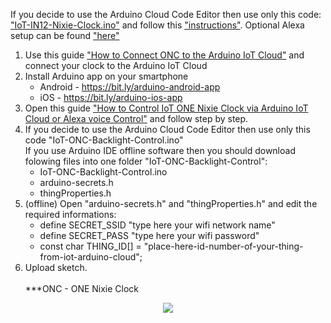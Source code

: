 If you decide to use the Arduino Cloud Code Editor then use only this code: <a target="_blank" href="https://github.com/marcinsaj/IoT-Arduino-Nixie-Clock-Shield/blob/master/examples/IoT-IN12-Nixie-Clock/IoT-IN12-Nixie-Clock.ino">"IoT-IN12-Nixie-Clock.ino"</a> and follow this <a target="_blank" href="https://github.com/marcinsaj/IoT-Arduino-Nixie-Clock-Shield/blob/master/examples/IoT-IN12-Nixie-Clock/IoT-Arduino-Cloud-Setup.md">"instructions"</a>.
Optional Alexa setup can be found <a target="_blank" href="https://github.com/marcinsaj/IoT-Arduino-Nixie-Clock-Shield/blob/master/examples/IoT-IN12-Nixie-Clock/IoT-Arduino-Cloud-Alexa-Setup.md">"here"</a>







1. Use this guide <a target="_blank" href="https://www.hackster.io/MarcinSaj/how-to-connect-one-nixie-clock-to-the-arduino-iot-cloud-e85081">"How to Connect ONC to the Arduino IoT Cloud"</a> and connect your clock to the Arduino IoT Cloud
2. Install Arduino app on your smartphone
   - Android - https://bit.ly/arduino-android-app
   - iOS - https://bit.ly/arduino-ios-app
3. Open this guide <a target="_blank" href="https://www.hackster.io/MarcinSaj/iot-one-nixie-clock-arduino-iot-cloud-alexa-control-85be50">"How to Control IoT ONE Nixie Clock via Arduino IoT Cloud or Alexa voice Control"</a> and follow step by step.
4. If you decide to use the Arduino Cloud Code Editor then use only this code "IoT-ONC-Backlight-Control.ino" <br/>
If you use Arduino IDE offline software then you should download folowing files into one folder "IoT-ONC-Backlight-Control":
   - IoT-ONC-Backlight-Control.ino
   - arduino-secrets.h
   - thingProperties.h
5. (offline) Open "arduino-secrets.h" and "thingProperties.h" and edit the required informations:
   - define SECRET_SSID "type here your wifi network name"
   - define SECRET_PASS "type here your wifi password"
   - const char THING_ID[] = "place-here-id-number-of-your-thing-from-iot-arduino-cloud";
6. Upload sketch.
<br/><br/>***ONC - ONE Nixie Clock
<p align="center"><img src="https://github.com/marcinsaj/ONE-Nixie-Clock/blob/main/extras/iot-one-nixie-clock.gif"></p>
